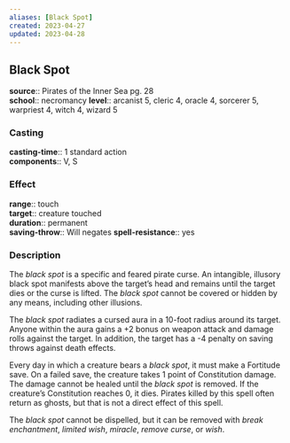 ```yaml
---
aliases: [Black Spot]
created: 2023-04-27
updated: 2023-04-28
---
```


## Black Spot

**source**:: Pirates of the Inner Sea pg. 28  
**school**:: necromancy
**level**:: arcanist 5, cleric 4, oracle 4, sorcerer 5, warpriest 4, witch 4, wizard 5

### Casting

**casting-time**:: 1 standard action  
**components**:: V, S

### Effect

**range**:: touch  
**target**:: creature touched  
**duration**:: permanent  
**saving-throw**:: Will negates
**spell-resistance**:: yes

### Description

The *black spot* is a specific and feared pirate curse. An intangible, illusory black spot manifests above the target’s head and remains until the target dies or the curse is lifted. The *black spot* cannot be covered or hidden by any means, including other illusions.  
  
The *black spot* radiates a cursed aura in a 10-foot radius around its target. Anyone within the aura gains a +2 bonus on weapon attack and damage rolls against the target. In addition, the target has a -4 penalty on saving throws against death effects.  
  
Every day in which a creature bears a *black spot*, it must make a Fortitude save. On a failed save, the creature takes 1 point of Constitution damage. The damage cannot be healed until the *black spot* is removed. If the creature’s Constitution reaches 0, it dies. Pirates killed by this spell often return as ghosts, but that is not a direct effect of this spell.  
  
The *black spot* cannot be dispelled, but it can be removed with *break enchantment*, *limited wish*, *miracle*, *remove curse*, or *wish*.

